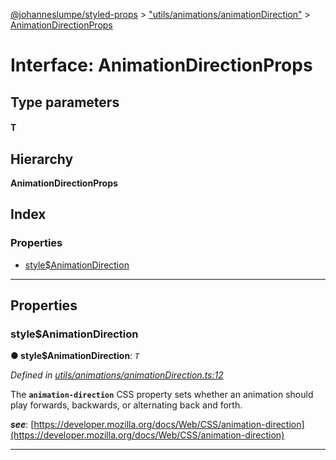 [@johanneslumpe/styled-props](../README.md) > ["utils/animations/animationDirection"](../modules/_utils_animations_animationdirection_.md) > [AnimationDirectionProps](../interfaces/_utils_animations_animationdirection_.animationdirectionprops.md)

# Interface: AnimationDirectionProps

## Type parameters
#### T 
## Hierarchy

**AnimationDirectionProps**

## Index

### Properties

* [style$AnimationDirection](_utils_animations_animationdirection_.animationdirectionprops.md#style_animationdirection)

---

## Properties

<a id="style_animationdirection"></a>

###  style$AnimationDirection

**● style$AnimationDirection**: *`T`*

*Defined in [utils/animations/animationDirection.ts:12](https://github.com/johanneslumpe/styled-props/blob/8e709f1/src/utils/animations/animationDirection.ts#L12)*

The **`animation-direction`** CSS property sets whether an animation should play forwards, backwards, or alternating back and forth.

*__see__*: [https://developer.mozilla.org/docs/Web/CSS/animation-direction](https://developer.mozilla.org/docs/Web/CSS/animation-direction)

___

